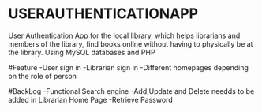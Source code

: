 # USERAUTHENTICATIONAPP

User Authentication App for the local library, which helps librarians and members of the library, find books online without having to physically be at the library. Using MySQL databases and PHP

#Feature
-User sign in
-Librarian sign in
-Different homepages depending on the role of person

#BackLog
-Functional Search engine
-Add,Update and Delete needds to be added in Librarian Home Page
-Retrieve Password
